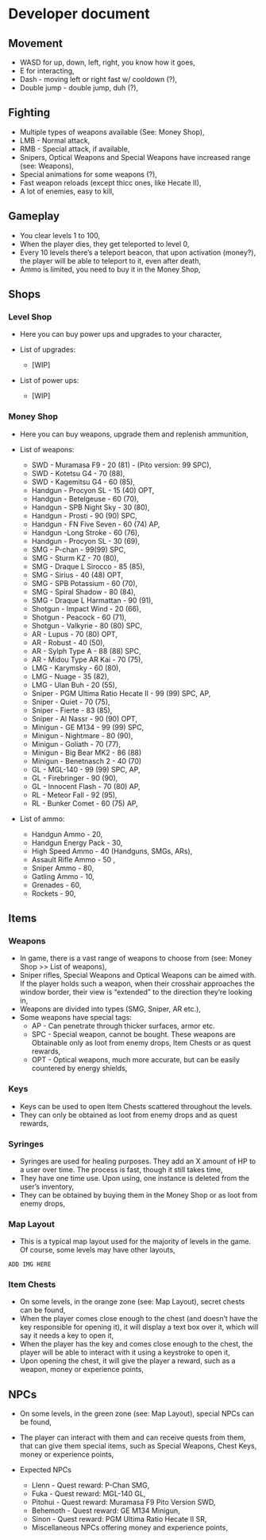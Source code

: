 # Developer document

## Movement
- WASD for up, down, left, right, you know how it goes,
- E for interacting,
- Dash - moving left or right fast w/ cooldown (?),
- Double jump - double jump, duh (?),

## Fighting
- Multiple types of weapons available (See: Money Shop),
- LMB - Normal attack,
- RMB - Special attack, if available,
- Snipers, Optical Weapons and Special Weapons have increased range (see: Weapons),
- Special animations for some weapons (?),
- Fast weapon reloads (except thicc ones, like Hecate II),
- A lot of enemies, easy to kill,

## Gameplay
- You clear levels 1 to 100,
- When the player dies, they get teleported to level 0,
- Every 10 levels there’s a teleport beacon, that upon activation (money?), the player will be able to teleport to it, even after death,
- Ammo is limited, you need to buy it in the Money Shop,

## Shops
### Level Shop
- Here you can buy power ups and upgrades to your character,
- List of upgrades:

  - [WIP]

- List of power ups:

  - [WIP]

### Money Shop
- Here you can buy weapons, upgrade them and replenish ammunition,
- List of weapons:

  - SWD - Muramasa F9 - 20 (81) - (Pito version: 99 SPC),
  - SWD - Kotetsu G4 - 70 (88),
  - SWD - Kagemitsu G4 - 60 (85),
  - Handgun - Procyon SL - 15 (40) OPT, 
  - Handgun - Betelgeuse - 60 (70),
  - Handgun - SPB Night Sky - 30 (80),
  - Handgun - Prosti - 90 (90) SPC,
  - Handgun - FN Five Seven - 60 (74) AP,
  - Handgun -Long Stroke - 60 (76),
  - Handgun - Procyon SL - 30 (69), 
  - SMG - P-chan - 99(99) SPC,
  - SMG - Sturm KZ - 70 (80),
  - SMG - Draque L Sirocco - 85 (85),
  - SMG - Sirius - 40 (48) OPT,
  - SMG - SPB Potassium - 60 (70),
  - SMG - Spiral Shadow - 80 (84),
  - SMG - Draque L Harmattan - 90 (91),
  - Shotgun - Impact Wind - 20 (66),
  - Shotgun - Peacock - 60 (71),
  - Shotgun - Valkyrie - 80 (80) SPC,
  - AR - Lupus - 70 (80) OPT,
  - AR - Robust - 40 (50),
  - AR - Sylph Type A - 88 (88) SPC,
  - AR - Midou Type AR Kai - 70 (75),
  - LMG - Karymsky - 60 (80),
  - LMG - Nuage - 35 (82),
  - LMG - Ulan Buh - 20 (55),
  - Sniper - PGM Ultima Ratio Hecate II - 99 (99) SPC, AP,
  - Sniper - Quiet - 70 (75),
  - Sniper - Fierte - 83 (85),
  - Sniper - Al Nassr - 90 (90) OPT,
  - Minigun - GE M134 - 99 (99) SPC,
  - Minigun - Nightmare - 80 (90),
  - Minigun - Goliath - 70 (77), 
  - Minigun - Big Bear MK2 - 86 (88)
  - Minigun - Benetnasch 2 - 40 (70)
  - GL - MGL-140 - 99 (99) SPC, AP,
  - GL - Firebringer - 90 (90),
  - GL - Innocent Flash - 70 (80) AP,
  - RL - Meteor Fall - 92 (95),
  - RL - Bunker Comet - 60 (75) AP,

- List of ammo:

  - Handgun Ammo - 20,
  - Handgun Energy Pack - 30,
  - High Speed Ammo - 40 (Handguns, SMGs, ARs),
  - Assault Rifle Ammo - 50 ,
  - Sniper Ammo - 80,
  - Gatling Ammo - 10,
  - Grenades - 60,
  - Rockets - 90,

## Items
### Weapons
- In game, there is a vast range of weapons to choose from (see: Money Shop >> List of weapons),
- Sniper rifles, Special Weapons and Optical Weapons can be aimed with. If the player holds such a weapon, when their crosshair approaches the window border, their view is “extended” to the direction they’re looking in,
- Weapons are divided into types (SMG, Sniper, AR etc.),
- Some weapons have special tags:
  - AP - Can penetrate through thicker surfaces, armor etc.
  - SPC - Special weapon, cannot be bought. These weapons are  Obtainable only as loot from enemy drops, Item Chests or as quest rewards,
  - OPT - Optical weapons, much more accurate, but can be easily countered by energy shields,

### Keys
- Keys can be used to open Item Chests scattered throughout the levels. 
- They can only be obtained as loot from enemy drops and as quest rewards,

### Syringes
- Syringes are used for healing purposes. They add an X amount of HP to a user over time. The process is fast, though it still takes time,
- They have one time use. Upon using, one instance is deleted from the user’s inventory,
- They can be obtained by buying them in the Money Shop or as loot from enemy drops,

### Map Layout
- This is a typical map layout used for the majority of levels in the game. Of course, some levels may have other layouts,

`ADD IMG HERE`

### Item Chests
- On some levels, in the orange zone (see: Map Layout), secret chests can be found,
- When the player comes close enough to the chest (and doesn’t have the key responsible for opening it), it will display a text box over it, which will say it needs a key to open it,
- When the player has the key and comes close enough to the chest, the player will be able to interact with it using a keystroke to open it,
- Upon opening the chest, it will give the player a reward, such as a weapon, money or experience points,

## NPCs
- On some levels, in the green zone (see: Map Layout), special NPCs can be found,

- The player can interact with them and can receive quests from them, that can give them special items, such as Special Weapons, Chest Keys, money or experience points,
- Expected NPCs
  - Llenn - Quest reward: P-Chan SMG,
  - Fuka - Quest reward: MGL-140 GL,
  - Pitohui - Quest reward: Muramasa F9 Pito Version SWD,
  - Behemoth - Quest reward: GE M134 Minigun,
  - Sinon - Quest reward: PGM Ultima Ratio Hecate II SR,
  - Miscellaneous NPCs offering money and experience points,
